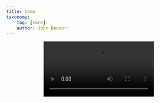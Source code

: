 ```yaml
---
title: home
taxonomy:
    tag: [core]
    author: John Bender!
---
```


<center>
<video autobuffer autoplay loop>
 <source id=mp4 src="Website_Logo.mp4" type="video/mp4" />
</video>
</center>
<br></br>
<br></br>
<!-- 1920x286 -->
